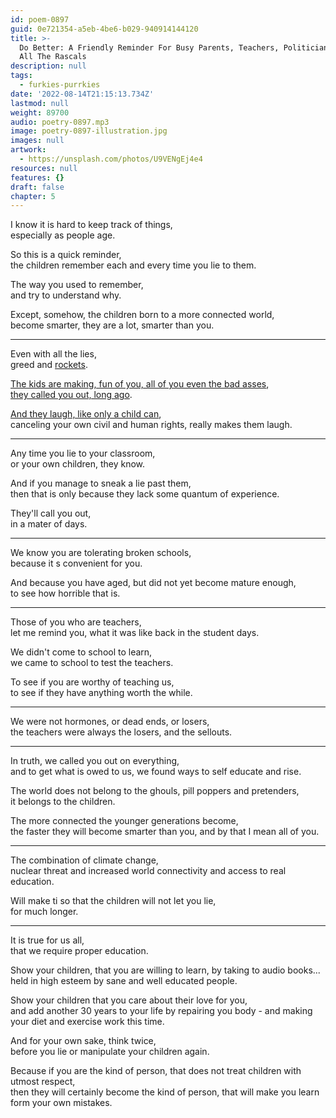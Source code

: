 ```yaml
---
id: poem-0897
guid: 0e721354-a5eb-4be6-b029-940914144120
title: >-
  Do Better: A Friendly Reminder For Busy Parents, Teachers, Politicians, And
  All The Rascals
description: null
tags:
  - furkies-purrkies
date: '2022-08-14T21:15:13.734Z'
lastmod: null
weight: 89700
audio: poetry-0897.mp3
image: poetry-0897-illustration.jpg
images: null
artwork:
  - https://unsplash.com/photos/U9VENgEj4e4
resources: null
features: {}
draft: false
chapter: 5
---
```


I know it is hard to keep track of things,\
especially as people age.

So this is a quick reminder,\
the children remember each and every time you lie to them.

The way you used to remember,\
and try to understand why.

Except, somehow, the children born to a more connected world,\
become smarter, they are a lot, smarter than you.

---

Even with all the lies,\
greed and [rockets](https://www.youtube.com/watch?v=AC7Ewmlp9tA).

[The kids are making, fun of you, all of you even the bad asses](https://www.youtube.com/c/TOPNOTCHIDIOTS),\
[they called you out, long ago](https://www.youtube.com/watch?v=C74-f4ZV-ss).

[And they laugh, like only a child can](https://www.youtube.com/watch?v=fPJQw-x-xho),\
canceling your own civil and human rights, really makes them laugh.

---

Any time you lie to your classroom,\
or your own children, they know.

And if you manage to sneak a lie past them,\
then that is only because they lack some quantum of experience.

They'll call you out,\
in a mater of days.

---

We know you are tolerating broken schools,\
because it s convenient for you.

And because you have aged, but did not yet become mature enough,\
to see how horrible that is.

---

Those of you who are teachers,\
let me remind you, what it was like back in the student days.

We didn't come to school to learn,\
we came to school to test the teachers.

To see if you are worthy of teaching us,\
to see if they have anything worth the while.

---

We were not hormones, or dead ends, or losers,\
the teachers were always the losers, and the sellouts.

---

In truth, we called you out on everything,\
and to get what is owed to us, we found ways to self educate and rise.

The world does not belong to the ghouls, pill poppers and pretenders,\
it belongs to the children.

The more connected the younger generations become,\
the faster they will become smarter than you, and by that I mean all of you.

---

The combination of climate change,\
nuclear threat and increased world connectivity and access to real education.

Will make ti so that the children will not let you lie,\
for much longer.

---

It is true for us all,\
that we require proper education.

Show your children, that you are willing to learn, by taking to audio books...\
held in high esteem by sane and well educated people.

Show your children that you care about their love for you,\
and add another 30 years to your life by repairing you body - and making your diet and exercise work this time.

And for your own sake, think twice,\
before you lie or manipulate your children again.

Because if you are the kind of person, that does not treat children with utmost respect,\
then they will certainly become the kind of person, that will make you learn form your own mistakes.
